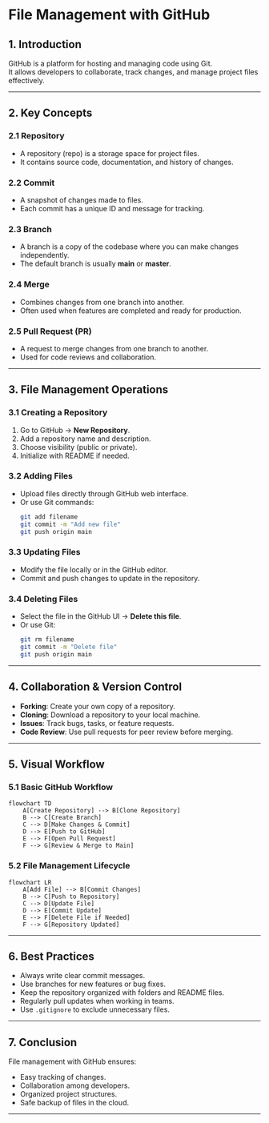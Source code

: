 # File Management with GitHub

## 1. Introduction
GitHub is a platform for hosting and managing code using Git.  
It allows developers to collaborate, track changes, and manage project files effectively.

---

## 2. Key Concepts

### 2.1 Repository
- A repository (repo) is a storage space for project files.
- It contains source code, documentation, and history of changes.

### 2.2 Commit
- A snapshot of changes made to files.
- Each commit has a unique ID and message for tracking.

### 2.3 Branch
- A branch is a copy of the codebase where you can make changes independently.
- The default branch is usually **main** or **master**.

### 2.4 Merge
- Combines changes from one branch into another.
- Often used when features are completed and ready for production.

### 2.5 Pull Request (PR)
- A request to merge changes from one branch to another.
- Used for code reviews and collaboration.

---

## 3. File Management Operations

### 3.1 Creating a Repository
1. Go to GitHub → **New Repository**.
2. Add a repository name and description.
3. Choose visibility (public or private).
4. Initialize with README if needed.

### 3.2 Adding Files
- Upload files directly through GitHub web interface.
- Or use Git commands:
  ```bash
  git add filename
  git commit -m "Add new file"
  git push origin main
  ```

### 3.3 Updating Files
- Modify the file locally or in the GitHub editor.
- Commit and push changes to update in the repository.

### 3.4 Deleting Files
- Select the file in the GitHub UI → **Delete this file**.
- Or use Git:
  ```bash
  git rm filename
  git commit -m "Delete file"
  git push origin main
  ```

---

## 4. Collaboration & Version Control

- **Forking**: Create your own copy of a repository.
- **Cloning**: Download a repository to your local machine.
- **Issues**: Track bugs, tasks, or feature requests.
- **Code Review**: Use pull requests for peer review before merging.

---

## 5. Visual Workflow

### 5.1 Basic GitHub Workflow
```mermaid
flowchart TD
    A[Create Repository] --> B[Clone Repository]
    B --> C[Create Branch]
    C --> D[Make Changes & Commit]
    D --> E[Push to GitHub]
    E --> F[Open Pull Request]
    F --> G[Review & Merge to Main]
```

### 5.2 File Management Lifecycle
```mermaid
flowchart LR
    A[Add File] --> B[Commit Changes]
    B --> C[Push to Repository]
    C --> D[Update File]
    D --> E[Commit Update]
    E --> F[Delete File if Needed]
    F --> G[Repository Updated]
```

---

## 6. Best Practices
- Always write clear commit messages.
- Use branches for new features or bug fixes.
- Keep the repository organized with folders and README files.
- Regularly pull updates when working in teams.
- Use `.gitignore` to exclude unnecessary files.

---

## 7. Conclusion
File management with GitHub ensures:
- Easy tracking of changes.
- Collaboration among developers.
- Organized project structures.
- Safe backup of files in the cloud.

---
